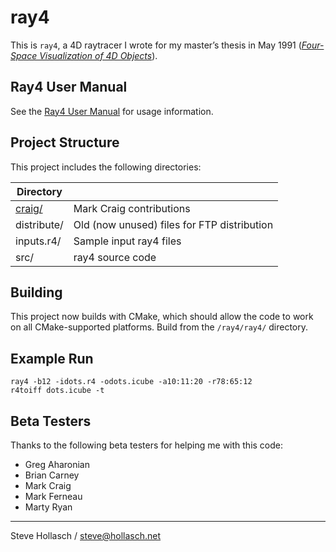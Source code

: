 ray4
====================================================================================================

This is `ray4`, a 4D raytracer I wrote for my master’s thesis in May 1991
([_Four-Space Visualization of 4D Objects_][thesis]).

Ray4 User Manual
-----------------
See the [Ray4 User Manual][] for usage information.


Project Structure
------------------
This project includes the following directories:

  | Directory   |                                             |
  |-------------|---------------------------------------------|
  | [craig/][]  | Mark Craig contributions                    |
  | distribute/ | Old (now unused) files for FTP distribution |
  | inputs.r4/  | Sample input ray4 files                     |
  | src/        | ray4 source code                            |


Building
---------
This project now builds with CMake, which should allow the code to work on all CMake-supported
platforms. Build from the `/ray4/ray4/` directory.


Example Run
-----------

    ray4 -b12 -idots.r4 -odots.icube -a10:11:20 -r78:65:12
    r4toiff dots.icube -t


Beta Testers
------------
Thanks to the following beta testers for helping me with this code:

  - Greg Aharonian
  - Brian Carney
  - Mark Craig
  - Mark Ferneau
  - Marty Ryan

----
Steve Hollasch / steve@hollasch.net



[craig/]:           craig/README.md
[Ray4 User Manual]: ray4.md
[thesis]:           https://hollasch.github.io/ray4/Four-Space_Visualization_of_4D_Objects.html
